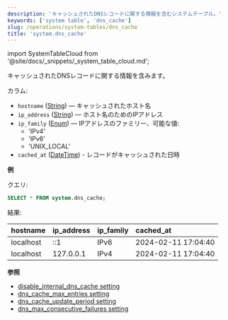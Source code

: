 ```yaml
---
description: 'キャッシュされたDNSレコードに関する情報を含むシステムテーブル。'
keywords: ['system table', 'dns_cache']
slug: /operations/system-tables/dns_cache
title: 'system.dns_cache'
---
```


import SystemTableCloud from '@site/docs/_snippets/_system_table_cloud.md';

<SystemTableCloud/>

キャッシュされたDNSレコードに関する情報を含みます。

カラム:

- `hostname` ([String](../../sql-reference/data-types/string.md)) — キャッシュされたホスト名
- `ip_address` ([String](../../sql-reference/data-types/string.md)) — ホスト名のためのIPアドレス
- `ip_family` ([Enum](../../sql-reference/data-types/enum.md)) — IPアドレスのファミリー、可能な値: 
   - 'IPv4' 
   - 'IPv6'
   - 'UNIX_LOCAL'
- `cached_at` ([DateTime](../../sql-reference/data-types/datetime.md)) - レコードがキャッシュされた日時

**例**

クエリ:

```sql
SELECT * FROM system.dns_cache;
```

結果:

| hostname | ip\_address | ip\_family | cached\_at |
| :--- | :--- | :--- | :--- |
| localhost | ::1 | IPv6 | 2024-02-11 17:04:40 |
| localhost | 127.0.0.1 | IPv4 | 2024-02-11 17:04:40 |

**参照**

- [disable_internal_dns_cache setting](../../operations/server-configuration-parameters/settings.md#disable_internal_dns_cache)
- [dns_cache_max_entries setting](../../operations/server-configuration-parameters/settings.md#dns_cache_max_entries)
- [dns_cache_update_period setting](../../operations/server-configuration-parameters/settings.md#dns_cache_update_period)
- [dns_max_consecutive_failures setting](../../operations/server-configuration-parameters/settings.md#dns_max_consecutive_failures)
